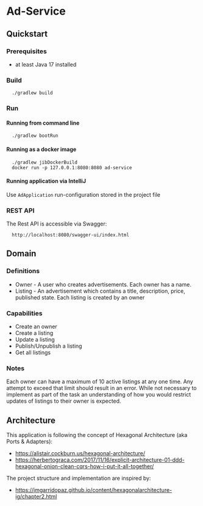 # Ad-Service

## Quickstart

### Prerequisites

   - at least Java 17 installed

### Build

      ./gradlew build

### Run

#### Running from command line

      ./gradlew bootRun

#### Running as a docker image

      ./gradlew jibDockerBuild
      docker run -p 127.0.0.1:8080:8080 ad-service

#### Running application via IntelliJ

Use `AdApplication` run-configuration stored in the project file

### REST API

The Rest API is accessible via Swagger:

      http://localhost:8080/swagger-ui/index.html

## Domain

### Definitions 
- Owner - A user who creates advertisements. Each owner has a name.
- Listing - An advertisement which contains a title, description, price, published state. Each listing is created by an owner

### Capabilities
- Create an owner
- Create a listing
- Update a listing
- Publish/Unpublish a listing
- Get all listings

### Notes
Each owner can have a maximum of 10 active listings at any one time. Any attempt to
exceed that limit should result in an error. While not necessary to implement as part of the
task an understanding of how you would restrict updates of listings to their owner is
expected.

## Architecture
This application is following the concept of Hexagonal Architecture (aka Ports & Adapters):
- https://alistair.cockburn.us/hexagonal-architecture/
- https://herbertograca.com/2017/11/16/explicit-architecture-01-ddd-hexagonal-onion-clean-cqrs-how-i-put-it-all-together/

The project structure and implementation are inspired by:
- https://jmgarridopaz.github.io/content/hexagonalarchitecture-ig/chapter2.html